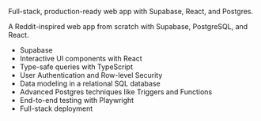 Full-stack, production-ready web app with Supabase, React, and Postgres.

A Reddit-inspired web app from scratch with Supabase, PostgreSQL, and React.

- Supabase
- Interactive UI components with React
- Type-safe queries with TypeScript
- User Authentication and Row-level Security
- Data modeling in a relational SQL database
- Advanced Postgres techniques like Triggers and Functions
- End-to-end testing with Playwright
- Full-stack deployment
